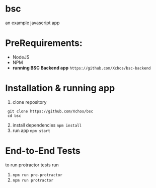 # bsc
an example javascript app

# PreRequirements:
- NodeJS
- NPM
- **running BSC Backend app** `https://github.com/Xchos/bsc-backend`

# Installation & running app
1) clone repository
```
 git clone https://github.com/Xchos/bsc
 cd bsc
```
2) install dependencies `npm install`
3) run app `npm start`

# End-to-End Tests
to run protractor tests run
1) `npm run pre-protractor`
2) `npm run protractor`
